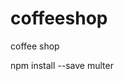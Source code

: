 # coffeeshop
coffee shop
<!-- install migration -->
<!-- install mysql -->
<!-- install express -->
<!-- install multer -->
npm install --save multer